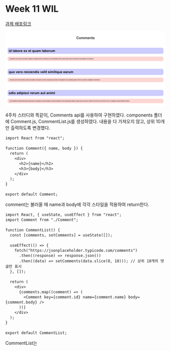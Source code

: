 # Week 11 WIL

[과제 배포링크](https://week10-gamma.vercel.app/)

![이미지](image.png)

4주차 스터디와 똑같이, Comments api를 사용하여 구현하였다.
components 폴더에 Comment.js, CommentList.js를 생성하였다.
내용을 다 가져오지 않고, 상위 10개만 출력하도록 변경했다.

~~~
import React from "react";

function Comment({ name, body }) {
  return (
    <div>
      <h2>{name}</h2>
      <h3>{body}</h3>
    </div>
  );
}

export default Comment;
~~~
comment는 불러올 때 name과 body에 각각 스타일을 적용하여 return한다.



~~~
import React, { useState, useEffect } from "react";
import Comment from "./Comment";

function CommentList() {
  const [comments, setComments] = useState([]);

  useEffect(() => {
    fetch("https://jsonplaceholder.typicode.com/comments")
      .then((response) => response.json())
      .then((data) => setComments(data.slice(0, 10))); // 상위 10개의 댓글만 표시
  }, []);

  return (
    <div>
      {comments.map((comment) => (
        <Comment key={comment.id} name={comment.name} body={comment.body} />
      ))}
    </div>
  );
}

export default CommentList;
~~~
CommentList는 